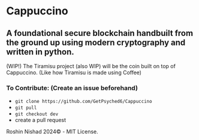 # Cappuccino

## A foundational secure blockchain handbuilt from the ground up using modern cryptography and written in python.

(WIP!) The Tiramisu project (also WIP) will be the coin built on top of Cappuccino. (Like how Tiramisu is made using Coffee)

### To Contribute: (Create an issue beforehand)
- ```git clone https://github.com/GetPsyched6/Cappuccino```
- ```git pull```
- ```git checkout dev```
- create a pull request

Roshin Nishad 2024© - MIT License.
